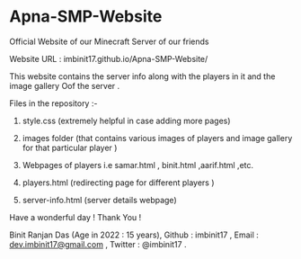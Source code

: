 # Apna-SMP-Website

Official Website of our Minecraft Server
of our friends 

Website URL : imbinit17.github.io/Apna-SMP-Website/

This website contains the server info along 
with the players in it and the image gallery
Oof the server .

Files in the repository :- 
1. style.css (extremely helpful in case adding more pages)
2. images folder (that contains various 
images of players and image gallery for that 
particular player )

3. Webpages of players i.e samar.html , 
binit.html ,aarif.html ,etc. 

4. players.html (redirecting page for 
different players )

5. server-info.html (server details webpage)

Have a wonderful day ! Thank You !

Binit Ranjan Das (Age in 2022 : 15 years),
Github : imbinit17 ,
Email : dev.imbinit17@gmail.com ,
Twitter : @imbinit17 .
